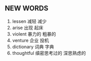 ## NEW WORDS

1. lessen 减轻 减少
2. arise 出现 起床
3. violent 暴力的 粗暴的
4. venture 企业 投机
5. dictionary 词典 字典
6. thoughtful 缜密思考过的 深思熟虑的
